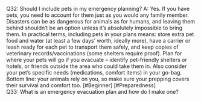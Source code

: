 Q32: Should I include pets in my emergency planning?
A: Yes. If you have pets, you need to account for them just as you would any family member. Disasters can be as dangerous for animals as for humans, and leaving them behind shouldn’t be an option unless it’s absolutely impossible to bring them. In practical terms, including pets in your plans means: store extra pet food and water (at least a few days’ worth, ideally more), have a carrier or leash ready for each pet to transport them safely, and keep copies of veterinary records/vaccinations (some shelters require proof). Plan for where your pets will go if you evacuate – identify pet-friendly shelters or hotels, or friends outside the area who could take them in. Also consider your pet’s specific needs (medications, comfort items) in your go-bag. Bottom line: your animals rely on you, so make sure your prepping covers their survival and comfort too. [#Beginner] [#Preparedness]  
Q33: What is an emergency evacuation plan and how do I make one?